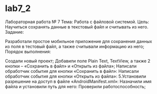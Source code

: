 # lab7_2
Лабораторная работа № 7 Тема: Работа с файловой системой. Цель: Научиться сохранять данные в текстовый файл и считывать из него. Задание:

Разработали простое мобильное приложение для сохранения данных из поля в тестовый файл, а также считывали информацию из него;
Порядок выполнения:

Создали новый проект;
Добавили поле Plain Text, TextView, а также 2 кнопки – «Сохранить в файл» и «Открыть из файла»;
Написали обработчик события для кнопки «Сохранить в файл»:
Написали обработчик события для кнопки «Открыть из файла»: 5.Установили разрешение на доступ в файле «AndroidManifest.xml»:
Назначили имя файла и установили путь для него:
Проверили работоспособность; 
